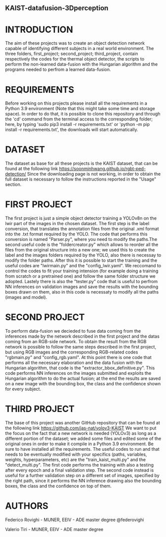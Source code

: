 ## KAIST-datafusion-3Dperception

# INTRODUCTION

The aim of these projects was to create an object detection network capable of identifying different subjects in a real world environment.
The three folders, first_project; second_project; third_project, contain respectively the codes for the thermal object detector, the 
scripts to perform the non-learned data-fusion with the Hungarian algorithm and the programs needed to perfrom a learned data-fusion.

# REQUIREMENTS

Before working on this projects please install all the requirements in a Python 3.9 environment (Note that this might take some time 
and storage space). In order to do that, it is possible to clone this repository and through the 'cd' command from the terminal access to the 
corresponding folder; here, by typing 'sudo pip3 install -r requirements.txt' or  'python -m pip install -r requirements.txt', the downloads 
will start automatically.

# DATASET

The dataset as base for all these projects is the KAIST dataset, that can be found at the following link https://soonminhwang.github.io/rgbt-ped-detection/
Since the downloading page is not working, in order to obtain the full dataset is necessary to follow the instructions reported in the 
"Usage" section.

# FIRST PROJECT

The first project is just a simple object detector training a YOLOv8n on the lwir part of the images in the chosen dataset. The first step is the 
label conversion, that translates the annotation files from the original .xml format into the .txt format required by the YOLO. The code that 
performs this conversion is named "Parser.py", where you need to modify the paths.The second useful code is the "foldercreator.py" which allows to 
reorder all the files from the original structure into a new one; we used this to create the label and the images folders required by the YOLO,
also there is necessay to modify the folder paths. After this it is possible to start the training and the useful codes are "lwirmain.py" and the
"config_lwir.yaml". We reccomand to control the codes to fit your training intension (for example doing a training from scratch or a pretrained
one) and follow the same folder structure we adopted. Lastely there is also the "tester.py" code that is useful to perfrom NN inferences on
validation images and save the results with the bounding boxes drawn on them, also in this code is necessaty to modify all the paths (images and
model).

# SECOND PROJECT

To perform data-fusion we decieded to fuse data coming from the inferences made by the network described in the first project and the datas coming
from an RGB-side network. To obtain the result from the RGB network is possible to follow the same steps described in the first project, but using 
RGB images and the corresponding RGB-related codes "rgbmain.py" and "config_rgb.yaml". At this point there is one code that performs all the
necessary elaboration and the data fusion with the Hungarian algorithm, that code is the "extractor_bbox_definitive.py". This code performs NN
inferences on the images submitted and exploits the Hungarian algorithm to do the actual fusion; at the end the results are saved on a new image
with the bounding box, the class and the confidence shown for every subject.

# THIRD PROJECT

The base of this project was another GitHub repository that can be found at the following link https://github.com/jas-nat/yolov3-KAIST
We want to put the focus on the fact that a new network is needed (YOLOv3) as long as a different portion of the dataset; we added some files
and edited some of the original ones in order to make it compile in a Python 3.9 environment. Be sure to have installed all the requirements.
The useful codes to run and that needs to be eventually modified with your specifics (paths, variables, weights, hyperparameters, etc) are the
"train_kaist_multi.py" and the "detect_multi.py". The first code performs the training with also a testing after every epoch and a final validation
step. The second code instead is useful for a further validation step on a different set of images, specified by the right path, since it
performs the NN inference drawing also the bounding boxes, the class and the confidence on top of them.

# AUTHORS

Federico Rovighi - MUNER, EEIV - ADE master degree @federovighi

Valerio Tiri - MUNER, EEIV - ADE master degree
